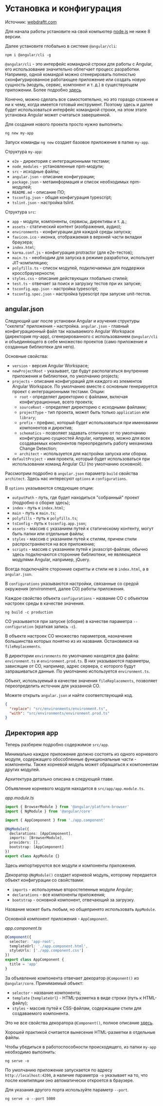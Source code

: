 # Установка и конфигурация

Источник: [webdraftt.com](https://webdraftt.com/tutorial/setup-and-configuration)

Для начала работы установите на свой компьютер [node.js](https://nodejs.org/en/) не ниже 8 версии.

Далее установите глобально в системе `@angular/cli`:

```
npm i @angular/cli -g
```

`@angular/cli` - это интерфейс командной строки для работы с Angular, его использование значительно облегчает процесс разработки. Например, одной командой можно сгенерировать полностью сконфигурированное работающее приложение или создать новую сущность (модуль, сервис, компонент и т. д.) в существующем приложении. Более подробно [здесь](angular-cli.md).

Конечно, можно сделать все самостоятельно, но это гораздо сложнее и ни к чему, когда имеется готовый инструмент. Поэтому здесь и далее будет использоваться интерфейс командной строки, на этом этапе установка Angular может считаться завершенной.

Для создания нового проекта просто нужно выполнить:

```
ng new my-app
```

Запуск команды `ng new` создает базовое приложение в папке `my-app`.

Структура `my-app`:

- `e2e` - директория с интеграционными тестами;
- `node_modules` - установленные npm-модули;
- `src` - исходные файлы;
- `angular.json` - описание конфигурации;
- `package.json` - метаинформация и список необходимых npm-модулей;
- `README.md` - описание ПО;
- `tsconfig.json` - общая конфигурация typescript;
- `tslint.json` - настройка tslint.

Структура `src`:

- `app` - модули, компоненты, сервисы, директивы и т. д.;
- `assets` - статический контент (изображения, аудио);
- `environments` - конфигурации для каждой среды запуска;
- `favicon.ico` - иконка, отображаемая в верхней части вкладки браузера;
- `index.html`;
- `karma.conf.js` - конфигурация protractor (для e2e-тестов);
- `main.ts` - необходим для запуска в режиме разработки, использует JIT-компиляцию;
- `polyfills.ts` - список модулей, подключаемых для поддержки кроссбраузерности;
- `styles.css` - описание действующих глобально стилей;
- `test.ts` - отвечает за поиск и загрузку тестов при их запуске;
- `tsconfig.app.json` - настройка typescript;
- `tsconfig.spec.json` - настройка typescript при запуске unit-тестов.

## angular.json

Следующий шаг после установки Angular и изучения структуры "скелета" приложения - настройка. `angular.json` - главный конфигурационный файл так называемого Angular Workspace (директория my-app), сгенерированного с использованием `@angular/cli` и объединяющего в себе множество проектов (само приложение и созданные библиотеки для него).

Основные свойства:

- `version` - версия Angular Workspace;
- `newProjectRoot` - указывает, где будут располагаться внутренние приложения и библиотеки, по умолчанию projects;
- `projects` - описание конфигураций для каждого из элементов Angular Workspace. По умолчанию вместе с основным генерируется проект с интеграционными тестами. Опции:
  - `root` - определяет директорию с файлами, включая конфигурационные, всего проекта;
  - `sourceRoot` - определяет директорию с исходными файлами;
  - `projectType` - тип проекта, может быть только `application` или `library`;
  - `prefix` - префикс, который будет использоваться при именовании компонентов и директив;
  - `schematics` - позволяет задавать отличную от по умолчанию конфигурацию сущностей Angular, например, можно для всех создаваемых компонентов переопределить работу механизма Change Detection;
  - `architect` - используется для настройки запуска или сборки.
- `defaultProject` - имя проекта, который будет использоваться при использовании команд Angular CLI (по умолчанию основной).

Рассмотрим подробно в `angular.json` параметр `build` свойства `architect`. Здесь нас интересуют `options` и `configurations`.

В `options` указываются следующие опции:

- `outputPath` - путь, где будет находиться "собранный" проект (подробно о сборке здесь);
- `index` - путь к `index.html`;
- `main` - путь к `main.ts`;
- `polyfills` - путь к `polyfills.ts`;
- `tsConfig` - путь к `tsconfig.app.json`;
- `assets` - массив с указанием путей к статическому контенту, могут быть папки или отдельные файлы;
- `styles` - массив с указанием путей к стилям, причем стили распространяются на все приложение;
- `scripts` - массив с указанием путей к javascript-файлам, обычно здесь подключаются сторонние библиотеки, не являющиеся модулями Angular, например, jQuery.

Всегда подключайте сторонние скрипты и стили не в `index.html`, а в `angular.json`.

В `configurations` указываются настройки, связанные со средой окружения (environment, далее СО) работы приложения.

Каждое свойство объекта `configurations` - название СО с объектом настроек среды в качестве значения.

```
ng build -c production
```

СО указывается при запуске (сборке) в качестве параметра `--configuration` (краткая запись `-c`).

В объекте настроек СО множество параметров, назначение большинства которых понятно из их названия. Остановимся на `fileReplacements`.

В директории `environments` по умолчанию находятся два файла: `environment.ts` и `environment.prod.ts`. В них указываются параметры, зависящие от СО, например, адрес сервера, с которого будут запрашиваться данные. По умолчанию используется `environment.ts`.

Объект, используемый в качестве значения `fileReplacements`, позволяет переопределить источник для указанной СО.

Можете открыть `angular.json` и найти соответствующий код.

```json
{
  "replace": "src/environments/environment.ts",
  "with": "src/environments/environment.prod.ts"
}
```

## Директория app

Теперь разберем подробно содержимое `src/app`.

Минимально каждое приложение должно состоять из одного корневого модуля, содержащего обособленные функциональные части - компоненты. Также корневой модуль может обращаться к компонентам других модулей.

Архитектура детально описана в следующей главе.

Объявление корневого модуля находится в `src/app/app.module.ts`.

_app.module.ts_

```ts
import { BrowserModule } from '@angular/platform-browser'
import { NgModule } from '@angular/core'

import { AppComponent } from './app.component'

@NgModule({
  declarations: [AppComponent],
  imports: [BrowserModule],
  providers: [],
  bootstrap: [AppComponent]
})
export class AppModule {}
```

Здесь импортируются все модули и компоненты приложения.

Декоратор `@NgModule()` создает корневой модуль, которому передается объект конфигурации со свойствами:

- `imports` - используемые второстепенные модули Angular;
- `declarations` - все компоненты приложения;
- `bootstrap` - основной компонент, отвечающий за загрузку.

Название может быть любым, но общепринято использовать `AppModule`.

Основной компонент приложения - `AppComponent`.

_app.component.ts_

```ts
@Component({
  selector: 'app-root',
  templateUrl: './app.component.html',
  styleUrls: ['./app.component.css']
})
export class AppComponent {
  title = 'app'
}
```

За объявление компонента отвечает декоратор `@Component()` из `@angular/core`. Принимаемый объект:

- `selector` - название компонента;
- `template` (`templateUrl`) - HTML-разметка в виде строки (путь к HTML-файлу);
- `styles` - массив путей к CSS-файлам, содержащим стили для создаваемого компонента.

Это не все свойства декоратора `@Component()`, полное описание [здесь](angular-components.md).

Хорошей практикой считается вынесение HTML-разметки в отдельные файлы.

Чтобы убедиться в работоспособности происходящего, из папки `my-app` необходимо выполнить:

```
ng serve -o
```

По умолчанию приложение запускается по адресу `http://localhost:4200`, а наличие параметра `-o` указывает на то, что после компиляции оно автоматически откроется в браузере.

Для указания другого порта используйте параметр `--port`.

```
ng serve -o --port 5000
```
